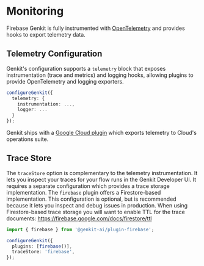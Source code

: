 # Monitoring

Firebase Genkit is fully instrumented with
[OpenTelemetry](https://opentelemetry.io/) and provides hooks to export
telemetry data.

## Telemetry Configuration

Genkit's configuration supports a `telemetry` block that exposes instrumentation (trace and metrics) and logging hooks, allowing plugins to provide OpenTelemetry and logging exporters.

```ts
configureGenkit({
  telemetry: {
    instrumentation: ...,
    logger: ...
  }
});
```

Genkit ships with a [Google Cloud plugin](./plugins/google-cloud.md) which exports telemetry to Cloud's operations suite.

## Trace Store

The `traceStore` option is complementary to the telemetry instrumentation. It
lets you inspect your traces for your flow runs in the Genkit Developer UI. It
requires a separate configuration which provides a trace storage implementation.
The `firebase` plugin offers a Firestore-based implementation. This
configuration is optional, but is recommended because it lets you inspect and
debug issues in production. When using Firestore-based trace storage you will
want to enable TTL for the trace documents:
https://firebase.google.com/docs/firestore/ttl

```ts
import { firebase } from '@genkit-ai/plugin-firebase';

configureGenkit({
  plugins: [firebase()],
  traceStore: 'firebase',
});
```
